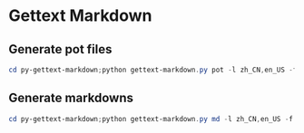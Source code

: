 # Gettext Markdown


## Generate pot files
```powershell
cd py-gettext-markdown;python gettext-markdown.py pot -l zh_CN,en_US -f ../doc -c true;cd ../;
```

## Generate markdowns
```powershell
cd py-gettext-markdown;python gettext-markdown.py md -l zh_CN,en_US -f ../doc;cd ../;
```


